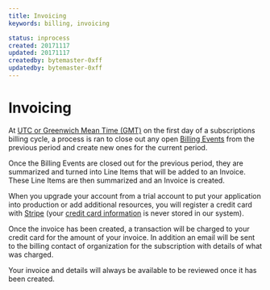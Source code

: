 ```yaml
---
title: Invoicing
keywords: billing, invoicing

status: inprocess
created: 20171117
updated: 20171117
createdby: bytemaster-0xff
updatedby: bytemaster-0xff
---
```


# Invoicing

At [UTC or Greenwich Mean Time (GMT)](https://en.wikipedia.org/wiki/Coordinated_Universal_Time) on the first day of a 
subscriptions billing cycle, a process is ran to close out any open [Billing Events](BillingEvents.md) from the previous
period and create new ones for the current period.

Once the Billing Events are closed out for the previous period, they are summarized and turned into Line Items that will
be added to an Invoice.  These Line Items are then summarized and an Invoice is created.  

When you upgrade your account from a trial account to put your application into production or add additional resources, 
you will register a credit card with [Stripe](https://www.stripe.com) (your [credit card information](CreditCardTransactions.md) 
is never stored in our system).

Once the invoice has been created, a transaction will be charged to your credit card for the amount of your invoice.  In addition
an email will be sent to the billing contact of organization for the subscription with details of what was charged.

Your invoice and details will always be available to be reviewed once it has been created.